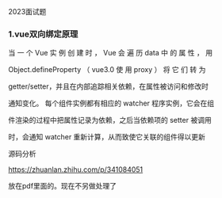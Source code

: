 2023面试题

### 1.vue双向绑定原理

当 一 个 Vue 实 例 创 建 时 ， Vue 会 遍 历 data 中 的 属 性 ， 用

Object.defineProperty （ vue3.0 使 用 proxy ） 将 它 们 转 为

getter/setter，并且在内部追踪相关依赖，在属性被访问和修改时

通知变化。 每个组件实例都有相应的 watcher 程序实例，它会在组

件渲染的过程中把属性记录为依赖，之后当依赖项的 setter 被调用

时，会通知 watcher 重新计算，从而致使它关联的组件得以更新

源码分析

https://zhuanlan.zhihu.com/p/341084051



放在pdf里面的。现在不另做处理了